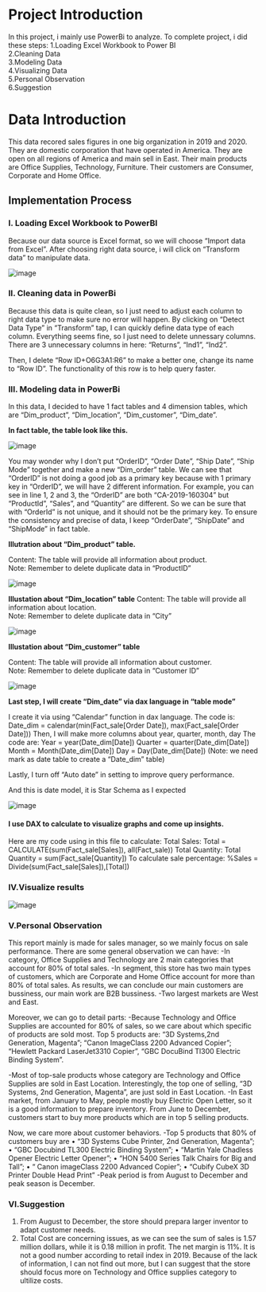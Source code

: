 

<h1>Project Introduction</h1> 
In this project, i mainly use PowerBi to analyze. To complete project, i did these steps:
1.Loading Excel Workbook to Power BI <br>
2.Cleaning Data <br>
3.Modeling Data <br>
4.Visualizing Data <br>
5.Personal Observation <br>
6.Suggestion

<h1>Data Introduction</h1> 
This data recored sales figures in one big organization in 2019 and 2020. They are domestic corporation that have operated in America. They are open on all regions of America and main sell in East. Their main products are Office Supplies, Technology, Furniture. Their customers are Consumer, Corporate and Home Office.

<h2>Implementation Process </h2>

<h3>I.	Loading Excel Workbook to PowerBI</h3>

Because our data source is Excel format, so we will choose “Import data from Excel”. After choosing right data source, i will click on “Transform data” to manipulate data.

![image](https://github.com/user-attachments/assets/6ca8df63-b500-4eba-9170-3563c228c9e7)

<h3>II.	Cleaning data in PowerBi</h3>

Because this data is quite clean, so I just need to adjust each column to right data type to make sure no error will happen. By clicking on “Detect Data Type” in “Transform” tap, I  can quickly define data type of each column.
Everything seems fine, so I just need to delete unnessary columns. There are 3 unnecessary columns in here: “Returns”, “Ind1”, “Ind2”.

Then, I delete “Row ID+O6G3A1:R6” to make a better one, change its name to “Row ID”. The functionality of this row is to help query faster.

<h3>III.	Modeling data in PowerBi</h3>
In this data, I decided to have 1 fact tables and 4 dimension tables, which are “Dim_product”, “Dim_location”, “Dim_customer”, “Dim_date”.

**In fact table, the table look like this.**

![image](https://github.com/user-attachments/assets/caf01419-3adb-4a62-b465-7f726bf4e233)


You may wonder why I don’t put “OrderID”, “Order Date”, “Ship Date”, “Ship Mode” together and make a new “Dim_order” table. We can see that “OrderID” is not doing a good job as a primary key because with 1 primary key in “OrderID”, we will have 2 different information. For example, you can see in line 1, 2 and 3, the “OrderID” are both “CA-2019-160304” but “ProductId”, “Sales”, and “Quantity” are different. So we can be sure that with “OrderId” is not unique, and it should  not be the primary key. To ensure the consistency and precise of data, I keep “OrderDate”, “ShipDate” and “ShipMode” in fact table.

**Illutration about “Dim_product” table.**

Content: The table will provide all information about product. <br>
Note: Remember to delete duplicate data in “ProductID”

![image](https://github.com/user-attachments/assets/d4c03bf6-1f13-4e51-8d42-bc16c5688390)


**Illustation about “Dim_location” table**
Content: The table will provide all information about location.  <br>
Note: Remember to delete duplicate data in “City”


![image](https://github.com/user-attachments/assets/511a9d90-1a3a-41ee-bd14-0b28f7e06c4d)


**Illustation about “Dim_customer” table**

Content: The table will provide all information about customer.  <br>
Note: Remember to delete duplicate data in “Customer ID”

![image](https://github.com/user-attachments/assets/8e95a142-ab0e-4677-922f-f54451177e90)


**Last step, I will create “Dim_date” via dax language in “table mode”**

I create it via using “Calendar” function in dax language. 
The code is: Date_dim = calendar(min(Fact_sale[Order Date]), max(Fact_sale[Order Date]))
Then, I will make more columns about year, quarter, month, day
The code are:
Year = year(Date_dim[Date])
Quarter = quarter(Date_dim[Date])
Month = Month(Date_dim[Date])
Day = Day(Date_dim[Date])
(Note: we need mark as date table to create a “Date_dim” table)

Lastly, I turn off “Auto date” in setting to improve query performance.

And this is date model, it is Star Schema as I expected

![image](https://github.com/user-attachments/assets/4dce392f-5fe2-402c-ab7b-453eaa689fd9)

<h4>I use DAX to calculate to visualize graphs and come up insights.</h4>

Here are my code using in this  file to calculate:
Total Sales: Total = CALCULATE(sum(Fact_sale[Sales]), all(Fact_sale))
Total Quantity: Total Quantity = sum(Fact_sale[Quantity])
To calculate sale percentage: %Sales = Divide(sum(Fact_sale[Sales]),[Total])

<h3>IV.Visualize results</h3>

![image](https://github.com/user-attachments/assets/4c19c26b-7b6b-44cd-bada-a24edfb5dc3b)

<h3>V.Personal Observation</h3>

This report mainly is made for sales manager, so we mainly focus on sale performance. 
There are some general observation we can have:
-In category, Office Supplies and Technology are 2 main categories that account for 80% of total sales.
-In segment, this store has two main types of customers, which are Corporate and Home Office account for more than 80% of total sales. As results, we can conclude our main customers are bussiness, our main work are B2B bussiness.
-Two largest markets are West and East.

Moreover, we can go to detail parts:
-Because Technology and Office Supplies are accounted for 80% of sales, so we care about which specific of products are sold most. Top 5 products are: “3D Systems,2nd Generation, Magenta”; “Canon ImageClass 2200 Advanced Copier”; “Hewlett Packard LaserJet3310 Copier”, “GBC DocuBind Tl300 Electric Binding System”.

-Most of top-sale products whose category are Technology and Office Supplies are sold in East Location. Interestingly, the top one of selling, “3D Systems, 2nd Generation, Magenta”, are just sold in East Location. 
-In East market, from January to May, people mostly buy Electric Open Letter, so it is a good information to prepare inventory. From June to December, customers start to buy more products which are in top 5 selling products.

Now, we care more about customer behaviors.
-Top 5 products that 80% of customers buy are 
•	“3D Systems Cube Printer, 2nd Generation, Magenta”; 
•	“GBC Docubind TL300 Electric Binding System”;
•	“Martin Yale Chadless Opener Electric Letter Opener”; 
•	“HON 5400 Series Talk Chairs for Big and Tall”; 
•	“ Canon imageClass 2200 Advanced Copier”; 
•	“Cubify CubeX 3D Printer Double Head Print”
-Peak period is from August to December and peak season is December.

<h3>VI.Suggestion </h3>

1.	From August to December, the store should prepara larger inventor to adapt customer needs.
2.	Total Cost are concerning issues, as we can see the sum of sales is 1.57 million dollars, while it is 0.18 million in profit. The net margin is 11%. It is not a good number according to retail index in 2019. Because of the lack of information, I can not find out more, but I can suggest that the store should focus more on Technology and Office supplies category to ultilize costs.













